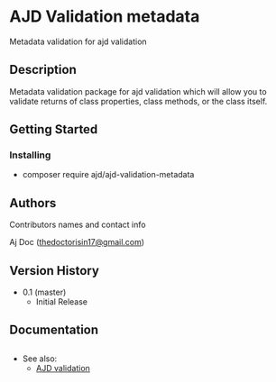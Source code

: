 # AJD Validation metadata 

Metadata validation for ajd validation

## Description

Metadata validation package for ajd validation which will allow you to validate returns of class properties, class methods, or the class itself.

## Getting Started

### Installing

* composer require ajd/ajd-validation-metadata

## Authors

Contributors names and contact info

Aj Doc (thedoctorisin17@gmail.com)  

## Version History

* 0.1 (master)
    * Initial Release

## Documentation


## 
* See also:
	- [AJD validation](https://github.com/ajdoc/ajd-validation)
	